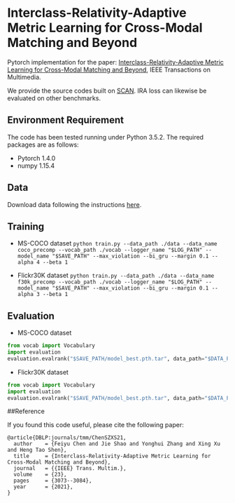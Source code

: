 # Interclass-Relativity-Adaptive Metric Learning for Cross-Modal Matching and Beyond
Pytorch implementation for the paper:
[Interclass-Relativity-Adaptive Metric Learning for Cross-Modal Matching and Beyond](https://ieeexplore.ieee.org/document/9178501), IEEE Transactions on Multimedia.

We provide the source codes built on [SCAN](https://github.com/kuanghuei/SCAN). IRA loss can likewise be evaluated on other benchmarks.

## Environment Requirement
The code has been tested running under Python 3.5.2. The required packages are as follows:
* Pytorch 1.4.0
* numpy 1.15.4

## Data
Download data following the instructions [here](https://github.com/kuanghuei/SCAN#download-data).

## Training
* MS-COCO dataset
`python train.py --data_path ./data --data_name coco_precomp --vocab_path ./vocab --logger_name "$LOG_PATH" --model_name "$SAVE_PATH" --max_violation --bi_gru --margin 0.1 --alpha 4 --beta 1`

* Flickr30K dataset
`python train.py --data_path ./data --data_name f30k_precomp --vocab_path ./vocab --logger_name "$LOG_PATH" --model_name "$SAVE_PATH" --max_violation --bi_gru --margin 0.1 --alpha 3 --beta 1`

## Evaluation
* MS-COCO dataset
```python
from vocab import Vocabulary
import evaluation
evaluation.evalrank("$SAVE_PATH/model_best.pth.tar", data_path="$DATA_PATH", split="testall", fold5=True)
```

* Flickr30K dataset
```python
from vocab import Vocabulary
import evaluation
evaluation.evalrank("$SAVE_PATH/model_best.pth.tar", data_path="$DATA_PATH", split="test")
```

##Reference

If you found this code useful, please cite the following paper:
```
@article{DBLP:journals/tmm/ChenSZXS21,
  author    = {Feiyu Chen and Jie Shao and Yonghui Zhang and Xing Xu and Heng Tao Shen},
  title     = {Interclass-Relativity-Adaptive Metric Learning for Cross-Modal Matching and Beyond},
  journal   = {{IEEE} Trans. Multim.},
  volume    = {23},
  pages     = {3073--3084},
  year      = {2021},
}
```
